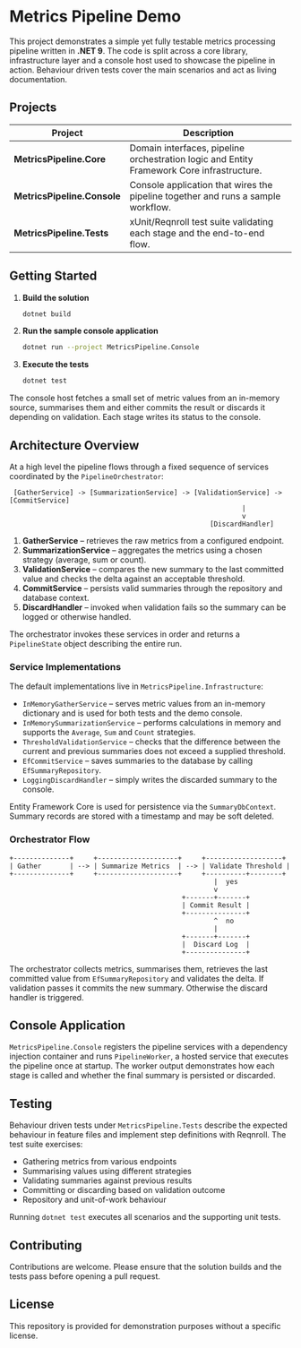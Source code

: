 # Metrics Pipeline Demo

This project demonstrates a simple yet fully testable metrics processing pipeline written in **.NET 9**. The code is split across a core library, infrastructure layer and a console host used to showcase the pipeline in action. Behaviour driven tests cover the main scenarios and act as living documentation.

## Projects

| Project | Description |
|---------|-------------|
| **MetricsPipeline.Core** | Domain interfaces, pipeline orchestration logic and Entity Framework Core infrastructure. |
| **MetricsPipeline.Console** | Console application that wires the pipeline together and runs a sample workflow. |
| **MetricsPipeline.Tests** | xUnit/Reqnroll test suite validating each stage and the end-to-end flow. |

## Getting Started

1. **Build the solution**
   ```bash
   dotnet build
   ```
2. **Run the sample console application**
   ```bash
   dotnet run --project MetricsPipeline.Console
   ```
3. **Execute the tests**
   ```bash
   dotnet test
   ```

The console host fetches a small set of metric values from an in-memory source, summarises them and either commits the result or discards it depending on validation. Each stage writes its status to the console.

## Architecture Overview

At a high level the pipeline flows through a fixed sequence of services coordinated by the `PipelineOrchestrator`:

```
 [GatherService] -> [SummarizationService] -> [ValidationService] -> [CommitService]
                                                          |
                                                          v
                                                  [DiscardHandler]
```

1. **GatherService** – retrieves the raw metrics from a configured endpoint.
2. **SummarizationService** – aggregates the metrics using a chosen strategy (average, sum or count).
3. **ValidationService** – compares the new summary to the last committed value and checks the delta against an acceptable threshold.
4. **CommitService** – persists valid summaries through the repository and database context.
5. **DiscardHandler** – invoked when validation fails so the summary can be logged or otherwise handled.

The orchestrator invokes these services in order and returns a `PipelineState` object describing the entire run.

### Service Implementations

The default implementations live in `MetricsPipeline.Infrastructure`:

- `InMemoryGatherService` – serves metric values from an in-memory dictionary and is used for both tests and the demo console.
- `InMemorySummarizationService` – performs calculations in memory and supports the `Average`, `Sum` and `Count` strategies.
- `ThresholdValidationService` – checks that the difference between the current and previous summaries does not exceed a supplied threshold.
- `EfCommitService` – saves summaries to the database by calling `EfSummaryRepository`.
- `LoggingDiscardHandler` – simply writes the discarded summary to the console.

Entity Framework Core is used for persistence via the `SummaryDbContext`. Summary records are stored with a timestamp and may be soft deleted.

### Orchestrator Flow

```
+--------------+     +--------------------+     +-------------------+
| Gather       | --> | Summarize Metrics  | --> | Validate Threshold |
+--------------+     +--------------------+     +----------+--------+
                                                   |  yes
                                                   v
                                           +-------+-------+
                                           | Commit Result |
                                           +---------------+
                                                   ^  no
                                                   |
                                           +-------+-------+
                                           |  Discard Log  |
                                           +---------------+
```

The orchestrator collects metrics, summarises them, retrieves the last committed value from `EfSummaryRepository` and validates the delta. If validation passes it commits the new summary. Otherwise the discard handler is triggered.

## Console Application

`MetricsPipeline.Console` registers the pipeline services with a dependency injection container and runs `PipelineWorker`, a hosted service that executes the pipeline once at startup. The worker output demonstrates how each stage is called and whether the final summary is persisted or discarded.

## Testing

Behaviour driven tests under `MetricsPipeline.Tests` describe the expected behaviour in feature files and implement step definitions with Reqnroll. The test suite exercises:

- Gathering metrics from various endpoints
- Summarising values using different strategies
- Validating summaries against previous results
- Committing or discarding based on validation outcome
- Repository and unit-of-work behaviour

Running `dotnet test` executes all scenarios and the supporting unit tests.

## Contributing

Contributions are welcome. Please ensure that the solution builds and the tests pass before opening a pull request.

## License

This repository is provided for demonstration purposes without a specific license.
